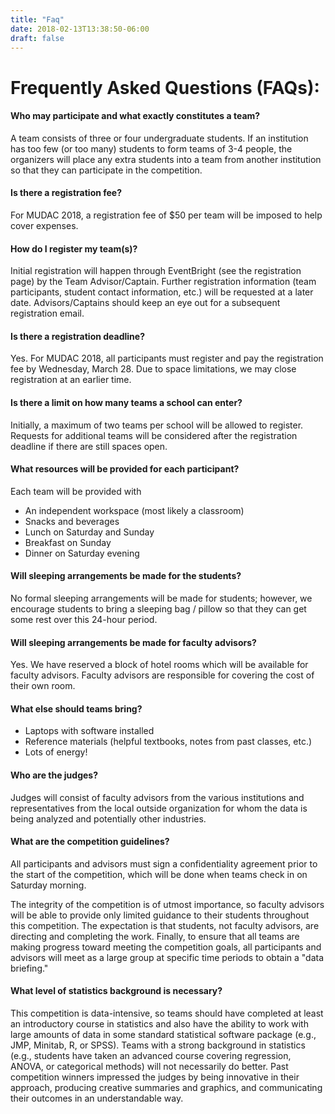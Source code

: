 ```yaml
---
title: "Faq"
date: 2018-02-13T13:38:50-06:00
draft: false
---
```


# Frequently Asked Questions (FAQs):

#### Who may participate and what exactly constitutes a team?

A team consists of three or four undergraduate students. If an institution has too few (or  too many) students to form teams of 3-4 people, the organizers will place any extra students into a team from another institution so that they can participate in the competition.

#### Is there a registration fee?

For MUDAC 2018, a registration fee of $50 per team will be imposed to help cover expenses. 

#### How do I register my team(s)?

Initial registration will happen through EventBright (see the registration page) by the Team Advisor/Captain.  Further registration information
(team participants, student contact information, etc.) will be requested at a
later date.  Advisors/Captains should keep an eye out for a subsequent
registration email.

#### Is there a registration deadline?

Yes. For MUDAC 2018, all participants must register and pay the registration fee by Wednesday, March 28. Due to space limitations, we may close registration at an earlier time.

#### Is there a limit on how many teams a school can enter?

Initially, a maximum of two teams per school will be allowed to register. Requests for additional teams will be considered after the registration deadline if there are still spaces open.

#### What resources will be provided for each participant?

Each team will be provided with

* An independent workspace (most likely a classroom)
* Snacks and beverages
* Lunch on Saturday and Sunday
* Breakfast on Sunday
* Dinner on Saturday evening

#### Will sleeping arrangements be made for the students?

No formal sleeping arrangements will be made for students; however, we encourage students to bring a sleeping bag / pillow so that they can get some rest over this 24-hour period. 

#### Will sleeping arrangements be made for faculty advisors?

Yes. We have reserved a block of hotel rooms which will be available for faculty advisors.  Faculty advisors are responsible for covering the cost of their own room. 

#### What else should teams bring?

* Laptops with software installed
* Reference materials (helpful textbooks, notes from past classes, etc.)
* Lots of energy!

#### Who are the judges?

Judges will consist of faculty advisors from the various institutions and representatives from the local outside organization for whom the data is being analyzed and potentially other industries.

#### What are the competition guidelines?

All participants and advisors must sign a confidentiality agreement prior to the start of the competition, which will be done when teams check in on Saturday morning. 

The integrity of the competition is of utmost importance, so faculty advisors will be able to provide only limited guidance to their students throughout this competition.  The expectation is that students, not faculty advisors, are directing and completing the work.  Finally, to ensure that all teams are making progress toward meeting the competition goals, all participants and advisors will meet as a large group at specific time periods to obtain a "data briefing."


#### What level of statistics background is necessary?

This competition is data-intensive, so teams should have completed at least an introductory course in statistics and also have the ability to work with large amounts of data in some standard statistical software package (e.g., JMP, Minitab, R, or SPSS). Teams with a strong background in statistics (e.g., students have taken an advanced course covering regression, ANOVA, or categorical methods) will not necessarily do better. Past competition winners impressed the judges by being innovative in their approach, producing creative summaries and graphics, and communicating their outcomes in an understandable way.
